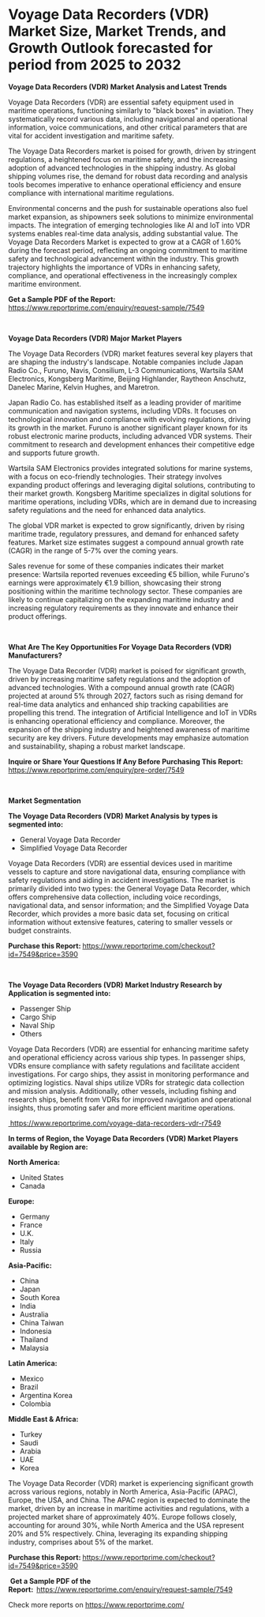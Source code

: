 <p><h1>Voyage Data Recorders (VDR) Market Size, Market Trends, and Growth Outlook forecasted for period from 2025 to 2032</h1></p><p><strong>Voyage Data Recorders (VDR) Market Analysis and Latest Trends</strong></p>
<p><p>Voyage Data Recorders (VDR) are essential safety equipment used in maritime operations, functioning similarly to "black boxes" in aviation. They systematically record various data, including navigational and operational information, voice communications, and other critical parameters that are vital for accident investigation and maritime safety. </p><p>The Voyage Data Recorders market is poised for growth, driven by stringent regulations, a heightened focus on maritime safety, and the increasing adoption of advanced technologies in the shipping industry. As global shipping volumes rise, the demand for robust data recording and analysis tools becomes imperative to enhance operational efficiency and ensure compliance with international maritime regulations. </p><p>Environmental concerns and the push for sustainable operations also fuel market expansion, as shipowners seek solutions to minimize environmental impacts. The integration of emerging technologies like AI and IoT into VDR systems enables real-time data analysis, adding substantial value. The Voyage Data Recorders Market is expected to grow at a CAGR of 1.60% during the forecast period, reflecting an ongoing commitment to maritime safety and technological advancement within the industry. This growth trajectory highlights the importance of VDRs in enhancing safety, compliance, and operational effectiveness in the increasingly complex maritime environment.</p></p>
<p><strong>Get a Sample PDF of the Report:&nbsp;</strong> <a href="https://www.reportprime.com/enquiry/request-sample/7549?utm_campaign=3215&utm_medium=2&utm_source=Github&utm_content=ia&utm_term=19032025&utm_id=voyage-data-recorders-vdr">https://www.reportprime.com/enquiry/request-sample/7549</a></p>
<p>&nbsp;</p>
<p><strong>Voyage Data Recorders (VDR) Major Market Players</strong></p>
<p><p>The Voyage Data Recorders (VDR) market features several key players that are shaping the industry's landscape. Notable companies include Japan Radio Co., Furuno, Navis, Consilium, L-3 Communications, Wartsila SAM Electronics, Kongsberg Maritime, Beijing Highlander, Raytheon Anschutz, Danelec Marine, Kelvin Hughes, and Maretron.</p><p>Japan Radio Co. has established itself as a leading provider of maritime communication and navigation systems, including VDRs. It focuses on technological innovation and compliance with evolving regulations, driving its growth in the market. Furuno is another significant player known for its robust electronic marine products, including advanced VDR systems. Their commitment to research and development enhances their competitive edge and supports future growth.</p><p>Wartsila SAM Electronics provides integrated solutions for marine systems, with a focus on eco-friendly technologies. Their strategy involves expanding product offerings and leveraging digital solutions, contributing to their market growth. Kongsberg Maritime specializes in digital solutions for maritime operations, including VDRs, which are in demand due to increasing safety regulations and the need for enhanced data analytics.</p><p>The global VDR market is expected to grow significantly, driven by rising maritime trade, regulatory pressures, and demand for enhanced safety features. Market size estimates suggest a compound annual growth rate (CAGR) in the range of 5-7% over the coming years.</p><p>Sales revenue for some of these companies indicates their market presence: Wartsila reported revenues exceeding €5 billion, while Furuno's earnings were approximately €1.9 billion, showcasing their strong positioning within the maritime technology sector. These companies are likely to continue capitalizing on the expanding maritime industry and increasing regulatory requirements as they innovate and enhance their product offerings.</p></p>
<p>&nbsp;</p>
<p><strong>What Are The Key Opportunities For Voyage Data Recorders (VDR) Manufacturers?</strong></p>
<p><p>The Voyage Data Recorder (VDR) market is poised for significant growth, driven by increasing maritime safety regulations and the adoption of advanced technologies. With a compound annual growth rate (CAGR) projected at around 5% through 2027, factors such as rising demand for real-time data analytics and enhanced ship tracking capabilities are propelling this trend. The integration of Artificial Intelligence and IoT in VDRs is enhancing operational efficiency and compliance. Moreover, the expansion of the shipping industry and heightened awareness of maritime security are key drivers. Future developments may emphasize automation and sustainability, shaping a robust market landscape.</p></p>
<p><strong>Inquire or Share Your Questions If Any Before Purchasing This Report:</strong> <a href="https://www.reportprime.com/enquiry/pre-order/7549?utm_campaign=3215&utm_medium=2&utm_source=Github&utm_content=ia&utm_term=19032025&utm_id=voyage-data-recorders-vdr">https://www.reportprime.com/enquiry/pre-order/7549</a></p>
<p>&nbsp;</p>
<p><strong>Market Segmentation</strong></p>
<p><strong>The Voyage Data Recorders (VDR) Market Analysis by types is segmented into:</strong></p>
<p><ul><li>General Voyage Data Recorder</li><li>Simplified Voyage Data Recorder</li></ul></p>
<p><p>Voyage Data Recorders (VDR) are essential devices used in maritime vessels to capture and store navigational data, ensuring compliance with safety regulations and aiding in accident investigations. The market is primarily divided into two types: the General Voyage Data Recorder, which offers comprehensive data collection, including voice recordings, navigational data, and sensor information; and the Simplified Voyage Data Recorder, which provides a more basic data set, focusing on critical information without extensive features, catering to smaller vessels or budget constraints.</p></p>
<p><strong>Purchase this Report:&nbsp;</strong><a href="https://www.reportprime.com/checkout?id=7549&price=3590&utm_campaign=3215&utm_medium=2&utm_source=Github&utm_content=ia&utm_term=19032025&utm_id=voyage-data-recorders-vdr">https://www.reportprime.com/checkout?id=7549&price=3590</a></p>
<p>&nbsp;</p>
<p><strong>The Voyage Data Recorders (VDR) Market Industry Research by Application is segmented into:</strong></p>
<p><ul><li>Passenger Ship</li><li>Cargo Ship</li><li>Naval Ship</li><li>Others</li></ul></p>
<p><p>Voyage Data Recorders (VDR) are essential for enhancing maritime safety and operational efficiency across various ship types. In passenger ships, VDRs ensure compliance with safety regulations and facilitate accident investigations. For cargo ships, they assist in monitoring performance and optimizing logistics. Naval ships utilize VDRs for strategic data collection and mission analysis. Additionally, other vessels, including fishing and research ships, benefit from VDRs for improved navigation and operational insights, thus promoting safer and more efficient maritime operations.</p></p>
<p><a href="https://www.reportprime.com/voyage-data-recorders-vdr-r7549?utm_campaign=3215&utm_medium=2&utm_source=Github&utm_content=ia&utm_term=19032025&utm_id=voyage-data-recorders-vdr">&nbsp;https://www.reportprime.com/voyage-data-recorders-vdr-r7549</a></p>
<p><strong>In terms of Region, the Voyage Data Recorders (VDR) Market Players available by Region are:</strong></p>
<p>
    <p> <strong> North America: </strong>
        <ul>
            <li>United States</li>
            <li>Canada</li>
        </ul>
        </p> 
    <p> <strong> Europe: </strong>
        <ul>
            <li>Germany</li>
            <li>France</li>
            <li>U.K.</li>
            <li>Italy</li>
            <li>Russia</li>
        </ul>
        </p> 
    <p> <strong> Asia-Pacific: </strong>
        <ul>
            <li>China</li>
            <li>Japan</li>
            <li>South Korea</li>
            <li>India</li>
            <li>Australia</li>
            <li>China Taiwan</li>
            <li>Indonesia</li>
            <li>Thailand</li>
            <li>Malaysia</li>
        </ul>
        </p> 
    <p> <strong> Latin America: </strong>
        <ul>
            <li>Mexico</li>
            <li>Brazil</li>
            <li>Argentina Korea</li>
            <li>Colombia</li>
        </ul>
        </p> 
    <p> <strong> Middle East & Africa: </strong>
        <ul>
            <li>Turkey</li>
            <li>Saudi</li>
            <li>Arabia</li>
            <li>UAE</li>
            <li>Korea</li>
        </ul>
    </p>
    </p>
<p><p>The Voyage Data Recorder (VDR) market is experiencing significant growth across various regions, notably in North America, Asia-Pacific (APAC), Europe, the USA, and China. The APAC region is expected to dominate the market, driven by an increase in maritime activities and regulations, with a projected market share of approximately 40%. Europe follows closely, accounting for around 30%, while North America and the USA represent 20% and 5% respectively. China, leveraging its expanding shipping industry, comprises about 5% of the market.</p></p>
<p><strong>Purchase this Report: </strong><a href="https://www.reportprime.com/checkout?id=7549&price=3590&utm_campaign=3215&utm_medium=2&utm_source=Github&utm_content=ia&utm_term=19032025&utm_id=voyage-data-recorders-vdr">https://www.reportprime.com/checkout?id=7549&price=3590</a></p>
<p>&nbsp;<strong>Get a Sample PDF of the Report:&nbsp;&nbsp;</strong><a href="https://www.reportprime.com/enquiry/request-sample/7549?utm_campaign=3215&utm_medium=2&utm_source=Github&utm_content=ia&utm_term=19032025&utm_id=voyage-data-recorders-vdr">https://www.reportprime.com/enquiry/request-sample/7549</a></p>
<p><strong></strong></p>
<p>Check more reports on <a href="https://www.reportprime.com/?utm_campaign=3215&utm_medium=2&utm_source=Github&utm_content=ia&utm_term=19032025&utm_id=voyage-data-recorders-vdr">https://www.reportprime.com/</a></p>